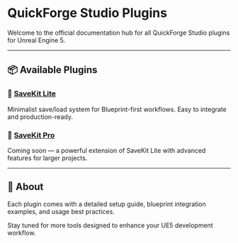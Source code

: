 # QuickForge Studio Plugins

Welcome to the official documentation hub for all QuickForge Studio plugins for Unreal Engine 5.

---

## 📦 Available Plugins

### 🔹 [SaveKit Lite](SaveKitLite/index.md)
Minimalist save/load system for Blueprint-first workflows. Easy to integrate and production-ready.

### 🔹 [SaveKit Pro](SaveKitPro/index.md)
Coming soon — a powerful extension of SaveKit Lite with advanced features for larger projects.

---

## 📘 About

Each plugin comes with a detailed setup guide, blueprint integration examples, and usage best practices.

Stay tuned for more tools designed to enhance your UE5 development workflow.
